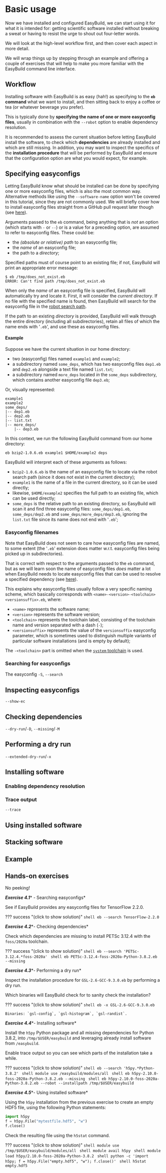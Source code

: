 # Basic usage

Now we have installed and configured EasyBuild, we can start using it for what it is intended for:
getting scientific software installed without breaking a sweat or having to resist the urge to
shout out four-letter words.

We will look at the high-level workflow first, and then cover each aspect in more detail.

We will wrap things up by stepping through an example and offering a couple of exercises that
will help to make you more familiar with the EasyBuild command line interface.

## Workflow

Installing software with EasyBuild is as easy (hah!) as specifying to the **`eb` command** what we
want to install, and then sitting back to enjoy a coffee or tea (or whatever beverage you prefer).

This is typically done by **specifying the name of one or more easyconfig files**, usually in combination
with the `--robot` option to enable dependency resolution.

It is recommended to assess the current situation before letting EasyBuild install the software,
to check which **dependencies** are already installed and which are still missing. In addition,
you may want to inspect the specifics of the **installation procedure** that will be performed by EasyBuild
and ensure that the configuration option are what you would expect, for example.

## Specifying easyconfigs

Letting EasyBuild know what should be installed can be done by specifying one or more easyconfig files,
which is also the most common way. Alternative methods like using the `--software-name` option won't be
covered in this tutorial, since they are not commonly used. We will briefly cover how to install
easyconfig files straight from a GitHub pull request later though
(see [here](../contributing#using-easyconfigs-from-a-pr)).

Arguments passed to the `eb` command, being anything that is *not* an option (which starts with `-` or `--`) or
is a value for a preceding option, are assumed to refer to easyconfig files. These could be:

* the *(absolute or relative) path* to an easyconfig file;
* the *name* of an easyconfig file;
* the path to a *directory*;

Specified paths must of course point to an existing file; if not, EasyBuild will print an appropriate error message:

```shell
$ eb /tmp/does_not_exist.eb
ERROR: Can't find path /tmp/does_not_exist.eb
```

When only the *name* of an easyconfig file is specified, EasyBuild will automatically try and locate it.
First, it will consider the *current directory*. If no file with the specified name is found,
then EasyBuild will search for the easyconfig file in the [robot search path](../configuration#robot-search-path).

If the path to an existing *directory* is provided, EasyBuild will walk through the entire directory
(including all subdirectories), retain all files of which the name ends with '`.eb`', and use these
as easyconfig files.


#### Example

Suppose we have the current situation in our home directory:

* two (easyconfig) files named `example1` and `example2`;
* a subdirectory named `some_deps`, which has two easyconfig files `dep1.eb` and `dep2.eb`
  alongside a text file named `list.txt`;
* a subdirectory named `more_deps` located *in* the `some_deps` subdirectory,
  which contains another easyconfig file `dep3.eb`;

Or, visually represented:

```shell
example1
example2
some_deps/
|-- dep1.eb
|-- dep2.eb
|-- list.txt
|-- more_deps/
    |-- dep3.eb
```

In this context, we run the following EasyBuild command from our home directory:

```shell
eb bzip2-1.0.6.eb example1 $HOME/example2 deps
```

EasyBuild will interpret each of these arguments as follows:

* `bzip2-1.0.6.eb` is the name of an easyconfig file to locate via the robot search path
  (since it does not exist in the current directory);
* `example1` is the name of a file in the current directory, so it can be used directly;
* likewise, `$HOME/example2` specifies the full path to an existing file, which can be used directly;
* `some_deps` is the relative path to an existing directory, so EasyBuild will scan it and find three
  easyconfig files: `some_deps/dep1.eb`, `some_deps/dep2.eb` and `some_deps/more_deps/dep3.eb`,
  ignoring the `list.txt` file since its name does not end with '`.eb`';

### Easyconfig filenames

Note that EasyBuild does not seem to care how easyconfig files are named, to some extent (the '`.eb`'
extension does matter w.r.t. easyconfig files being picked up in subdirectories).

That is correct with respect to the arguments passed to the `eb` command,
but as we will learn soon the name of easyconfig files *does* matter a lot when EasyBuild
needs to locate easyconfig files that can be used to resolve a specified dependency
(see [here](#enabling-dependency-resolution)).

This explains why easyconfig files usually follow a very specific naming scheme,
which basically corresponds with `<name>-<version>-<toolchain><versionsuffix>.eb`,
where:

* `<name>` represents the software name;
* `<version>` represents the software version;
* `<toolchain>` represents the toolchain label, consisting of the toolchain name and version separated with a dash
  (`-`);
* `<versionsuffix>` represents the value of the `versionsuffix` easyconfig parameter,
  which is sometimes used to distinguish multiple variants of particular software installations
  (and is empty by default);

The `-<toolchain>` part is omitted when the [`system` toolchain](../introduction#system-toolchain) is used.

### Searching for easyconfigs


The easyconfig 
`-S`, `--search`

## Inspecting easyconfigs

`--show-ec`

## Checking dependencies

`--dry-run`/`-D`, `--missing`/`-M`

## Performing a dry run

`--extended-dry-run`/`-x`

## Installing software

### Enabling dependency resolution

### Trace output

`--trace`

## Using installed software

## Stacking software

## Example

## Hands-on exercises

No peeking!

***Exercise 4.1**** - Searching easyconfigs*

See if EasyBuild provides any easyconfig files for TensorFlow 2.2.0.

??? success "(click to show solution)"
    ```shell
    eb --search TensorFlow-2.2.0
    ```

***Exercise 4.2****- Checking dependencies*

Check which dependencies are missing to install PETSc 3.12.4 with the `foss/2020a` toolchain.

??? success "(click to show solution)"
    ```shell
    eb --search 'PETSc-3.12.4.*foss-2020a'
    ```
    ```shell
    eb PETSc-3.12.4-foss-2020a-Python-3.8.2.eb --missing
    ```

***Exercise 4.3****- Performing a dry run*

Inspect the installation procedure for `GSL-2.6-GCC-9.3.0.eb` by performing a dry run.

Which binaries will EasyBuild check for to sanity check the installation?

??? success "(click to show solution)"
    ```shell
    eb -x GSL-2.6-GCC-9.3.0.eb
    ```

    Binaries: `gsl-config`, `gsl-histogram`, `gsl-randist`.

***Exercise 4.4****- Installing software*

Install the `h5py` Python package and all missing dependencies for Python 3.8.2,
into `/tmp/$USER/easybuild` and leveraging already install software from `/easybuild`.

Enable trace output so you can see which parts of the installation take a while.

??? success "(click to show solution)"
    ```shell
    eb --search 'h5py.*Python-3.8.2'
    ```
    ```shell
    module use /easybuild/modules/all
    ```
    ```shell
    eb h5py-2.10.0-foss-2020a-Python-3.8.2.eb --missing
    ```
    ```shell
    eb h5py-2.10.0-foss-2020a-Python-3.8.2.eb --robot --installpath /tmp/$USER/easybuild
    ```

***Exercise 4.5****- Using installed software*

Using the `h5py` installation from the previous exercise to create an empty HDF5 file,
using the following Python statements:

```python
import h5py
f = h5py.File("mytestfile.hdf5", "w")
f.close()
```

Check the resulting file using the `h5stat` command.

??? success "(click to show solution)"
    ```shell
    module use /tmp/$USER/easybuild/modules/all
    ```
    ```shell
    module avail h5py
    ```
    ```shell
    module load h5py/2.10.0-foss-2020a-Python-3.8.2
    ```
    ```shell
    python -c 'import h5py; f = h5py.File("empty.hdf5", "w"); f.close()'
    ```
    ```shell
    h5stat empty.hdf5
    ```
